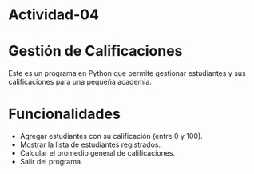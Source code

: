 # Actividad-04
# Gestión de Calificaciones

Este es un programa en Python que permite gestionar estudiantes y sus calificaciones para una pequeña academia. 

# Funcionalidades

- Agregar estudiantes con su calificación (entre 0 y 100).
- Mostrar la lista de estudiantes registrados.
- Calcular el promedio general de calificaciones.
- Salir del programa.
